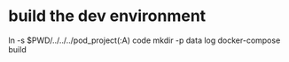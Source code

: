 # build the dev environment

   ln -s $PWD/../../../pod_project(:A) code
   mkdir -p data log
   docker-compose build

